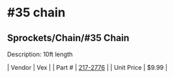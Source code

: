 # #35 chain
## Sprockets/Chain/#35 Chain
Description: 	10ft length 

| Vendor | Vex | 
| Part # | [217-2776](http://www.vexrobotics.com/vexpro/motion/sprockets-and-chain/roller-chain.html) | 
| Unit Price | $9.99 | 
